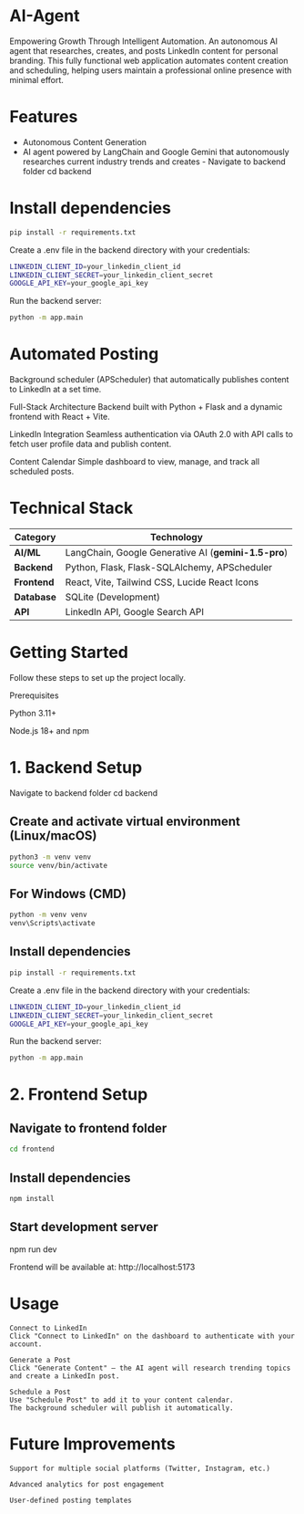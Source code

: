 # AI-Agent

Empowering Growth Through Intelligent Automation.
An autonomous AI agent that researches, creates, and posts LinkedIn content for personal branding.
This fully functional web application automates content creation and scheduling, helping users maintain a professional online presence with minimal effort.

# Features
- Autonomous Content Generation 
- AI agent powered by LangChain and Google Gemini that autonomously researches current industry trends and creates  - Navigate to backend folder
cd backend

# Install dependencies
```bash
pip install -r requirements.txt
```
Create a .env file in the backend directory with your credentials:
```bash
LINKEDIN_CLIENT_ID=your_linkedin_client_id
LINKEDIN_CLIENT_SECRET=your_linkedin_client_secret
GOOGLE_API_KEY=your_google_api_key
```
Run the backend server:
```bash
python -m app.main
```

# Automated Posting 
Background scheduler (APScheduler) that automatically publishes content to LinkedIn at a set time.

Full-Stack Architecture 
Backend built with Python + Flask and a dynamic frontend with React + Vite.

LinkedIn Integration 
Seamless authentication via OAuth 2.0 with API calls to fetch user profile data and publish content.

Content Calendar 
Simple dashboard to view, manage, and track all scheduled posts.

 # Technical Stack

| Category     | Technology |
|--------------|------------|
| **AI/ML**    | LangChain, Google Generative AI (**gemini-1.5-pro**) |
| **Backend**  | Python, Flask, Flask-SQLAlchemy, APScheduler |
| **Frontend** | React, Vite, Tailwind CSS, Lucide React Icons |
| **Database** | SQLite (Development) |
| **API**      | LinkedIn API, Google Search API |


 # Getting Started

Follow these steps to set up the project locally.

Prerequisites

Python 3.11+

Node.js 18+ and npm

# 1. Backend Setup

 Navigate to backend folder
cd backend

## Create and activate virtual environment (Linux/macOS)
```bash
python3 -m venv venv
source venv/bin/activate
```
## For Windows (CMD)
```bash
python -m venv venv
venv\Scripts\activate
```
## Install dependencies
```bash
pip install -r requirements.txt
```
Create a .env file in the backend directory with your credentials:
```bash
LINKEDIN_CLIENT_ID=your_linkedin_client_id
LINKEDIN_CLIENT_SECRET=your_linkedin_client_secret
GOOGLE_API_KEY=your_google_api_key
```
Run the backend server:
```bash
python -m app.main
```
# 2. Frontend Setup

## Navigate to frontend folder
```bash
cd frontend
```
## Install dependencies
```bash
npm install
```
## Start development server

npm run dev

Frontend will be available at:
 http://localhost:5173
# Usage

    Connect to LinkedIn
    Click "Connect to LinkedIn" on the dashboard to authenticate with your account.

    Generate a Post
    Click "Generate Content" — the AI agent will research trending topics and create a LinkedIn post.

    Schedule a Post
    Use "Schedule Post" to add it to your content calendar.
    The background scheduler will publish it automatically.

# Future Improvements

    Support for multiple social platforms (Twitter, Instagram, etc.)

    Advanced analytics for post engagement

    User-defined posting templates


